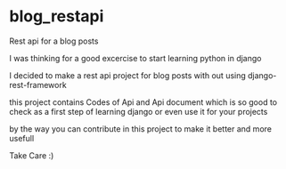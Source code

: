 # blog_restapi
Rest api for a blog posts

I was thinking for a good excercise to start learning python in django

I decided to make a rest api project for blog posts with out using django-rest-framework

this project contains Codes of Api and Api document which is so good to check as a first step of learning django or even use it for your projects 

by the way you can contribute in this project to make it better and more usefull

Take Care :)
